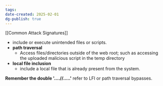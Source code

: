 ```yaml
---
tags: 
date-created: 2025-02-01
dg-publish: true
---
```

[[Common Attack Signatures]]

- include or execute unintended files or scripts.
 - **path traversal** 
	 - Access files/directories outside of the web root; such as accessing the uploaded malicious script in the temp directory
- **local file inclusion**
	- include a local file that is already present from the system.

**Remember the double '....//.....'** refer to LFI or path traversal bypasses.